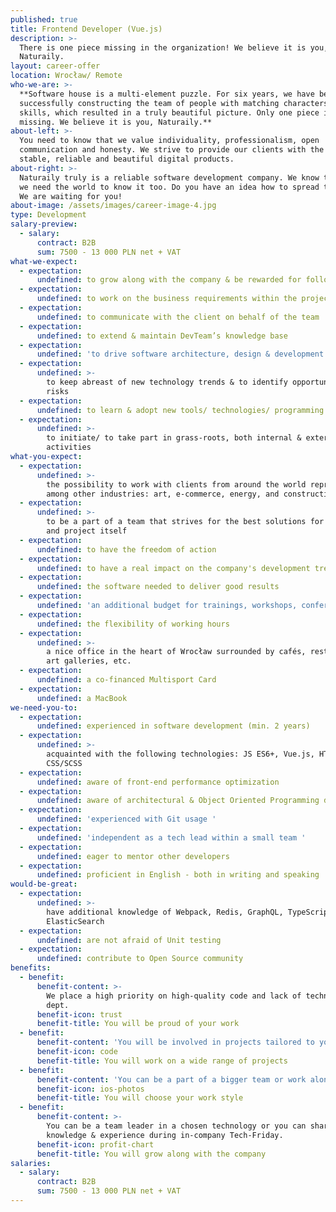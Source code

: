 ```yaml
---
published: true
title: Frontend Developer (Vue.js)
description: >-
  There is one piece missing in the organization! We believe it is you,
  Naturaily.
layout: career-offer
location: Wrocław/ Remote
who-we-are: >-
  **Software house is a multi-element puzzle. For six years, we have been
  successfully constructing the team of people with matching characters and
  skills, which resulted in a truly beautiful picture. Only one piece is
  missing. We believe it is you, Naturaily.**
about-left: >-
  You need to know that we value individuality, professionalism, open
  communication and honesty. We strive to provide our clients with the best,
  stable, reliable and beautiful digital products.
about-right: >-
  Naturaily truly is a reliable software development company. We know that, and
  we need the world to know it too. Do you have an idea how to spread the word?
  We are waiting for you!
about-image: /assets/images/career-image-4.jpg
type: Development
salary-preview:
  - salary:
      contract: B2B
      sum: 7500 - 13 000 PLN net + VAT
what-we-expect:
  - expectation:
      undefined: to grow along with the company & be rewarded for following through
  - expectation:
      undefined: to work on the business requirements within the project
  - expectation:
      undefined: to communicate with the client on behalf of the team
  - expectation:
      undefined: to extend & maintain DevTeam’s knowledge base
  - expectation:
      undefined: 'to drive software architecture, design & development activities '
  - expectation:
      undefined: >-
        to keep abreast of new technology trends & to identify opportunities and
        risks
  - expectation:
      undefined: to learn & adopt new tools/ technologies/ programming languages
  - expectation:
      undefined: >-
        to initiate/ to take part in grass-roots, both internal & external
        activities
what-you-expect:
  - expectation:
      undefined: >-
        the possibility to work with clients from around the world representing,
        among other industries: art, e-commerce, energy, and construction
  - expectation:
      undefined: >-
        to be a part of a team that strives for the best solutions for client
        and project itself
  - expectation:
      undefined: to have the freedom of action
  - expectation:
      undefined: to have a real impact on the company's development trends
  - expectation:
      undefined: the software needed to deliver good results
  - expectation:
      undefined: 'an additional budget for trainings, workshops, conferences, etc.'
  - expectation:
      undefined: the flexibility of working hours
  - expectation:
      undefined: >-
        a nice office in the heart of Wrocław surrounded by cafés, restaurants,
        art galleries, etc.
  - expectation:
      undefined: a co-financed Multisport Card
  - expectation:
      undefined: a MacBook
we-need-you-to:
  - expectation:
      undefined: experienced in software development (min. 2 years)
  - expectation:
      undefined: >-
        acquainted with the following technologies: JS ES6+, Vue.js, HTML,
        CSS/SCSS
  - expectation:
      undefined: aware of front-end performance optimization
  - expectation:
      undefined: aware of architectural & Object Oriented Programming design patterns
  - expectation:
      undefined: 'experienced with Git usage '
  - expectation:
      undefined: 'independent as a tech lead within a small team '
  - expectation:
      undefined: eager to mentor other developers
  - expectation:
      undefined: proficient in English - both in writing and speaking
would-be-great:
  - expectation:
      undefined: >-
        have additional knowledge of Webpack, Redis, GraphQL, TypeScript,
        ElasticSearch
  - expectation:
      undefined: are not afraid of Unit testing
  - expectation:
      undefined: contribute to Open Source community
benefits:
  - benefit:
      benefit-content: >-
        We place a high priority on high-quality code and lack of technical
        dept.
      benefit-icon: trust
      benefit-title: You will be proud of your work
  - benefit:
      benefit-content: 'You will be involved in projects tailored to your level of expertise. '
      benefit-icon: code
      benefit-title: You will work on a wide range of projects
  - benefit:
      benefit-content: 'You can be a part of a bigger team or work alone, if you prefer. '
      benefit-icon: ios-photos
      benefit-title: You will choose your work style
  - benefit:
      benefit-content: >-
        You can be a team leader in a chosen technology or you can share your
        knowledge & experience during in-company Tech-Friday. 
      benefit-icon: profit-chart
      benefit-title: You will grow along with the company
salaries:
  - salary:
      contract: B2B
      sum: 7500 - 13 000 PLN net + VAT
---
```



